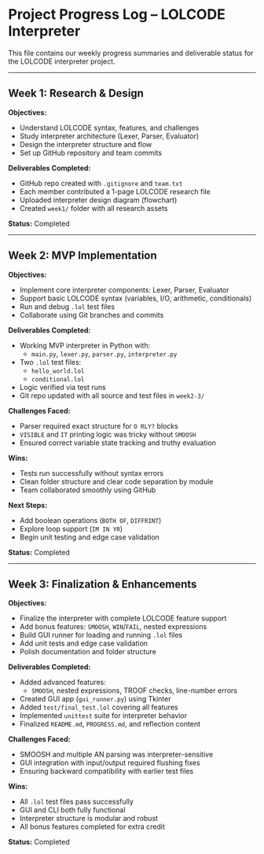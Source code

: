 # Project Progress Log – LOLCODE Interpreter

This file contains our weekly progress summaries and deliverable status for the LOLCODE interpreter project.

---

## Week 1: Research & Design

**Objectives:**
- Understand LOLCODE syntax, features, and challenges
- Study interpreter architecture (Lexer, Parser, Evaluator)
- Design the interpreter structure and flow
- Set up GitHub repository and team commits

**Deliverables Completed:**
- GitHub repo created with `.gitignore` and `team.txt`
- Each member contributed a 1-page LOLCODE research file
- Uploaded interpreter design diagram (flowchart)
- Created `week1/` folder with all research assets

**Status:** Completed

---

## Week 2: MVP Implementation

**Objectives:**
- Implement core interpreter components: Lexer, Parser, Evaluator
- Support basic LOLCODE syntax (variables, I/O, arithmetic, conditionals)
- Run and debug `.lol` test files
- Collaborate using Git branches and commits

**Deliverables Completed:**
- Working MVP interpreter in Python with:
  - `main.py`, `lexer.py`, `parser.py`, `interpreter.py`
- Two `.lol` test files:
  - `hello_world.lol`
  - `conditional.lol`
- Logic verified via test runs
- Git repo updated with all source and test files in `week2-3/`

**Challenges Faced:**
- Parser required exact structure for `O RLY?` blocks
- `VISIBLE` and `IT` printing logic was tricky without `SMOOSH`
- Ensured correct variable state tracking and truthy evaluation

**Wins:**
- Tests run successfully without syntax errors
- Clean folder structure and clear code separation by module
- Team collaborated smoothly using GitHub

**Next Steps:**
- Add boolean operations (`BOTH OF`, `DIFFRINT`)
- Explore loop support (`IM IN YR`)
- Begin unit testing and edge case validation

**Status:** Completed

---

## Week 3: Finalization & Enhancements

**Objectives:**
- Finalize the interpreter with complete LOLCODE feature support
- Add bonus features: `SMOOSH`, `WIN`/`FAIL`, nested expressions
- Build GUI runner for loading and running `.lol` files
- Add unit tests and edge case validation
- Polish documentation and folder structure

**Deliverables Completed:**
- Added advanced features:
  - `SMOOSH`, nested expressions, TROOF checks, line-number errors
- Created GUI app (`gui_runner.py`) using Tkinter
- Added `test/final_test.lol` covering all features
- Implemented `unittest` suite for interpreter behavior
- Finalized `README.md`, `PROGRESS.md`, and reflection content

**Challenges Faced:**
- SMOOSH and multiple AN parsing was interpreter-sensitive
- GUI integration with input/output required flushing fixes
- Ensuring backward compatibility with earlier test files

**Wins:**
- All `.lol` test files pass successfully
- GUI and CLI both fully functional
- Interpreter structure is modular and robust
- All bonus features completed for extra credit

**Status:** Completed
